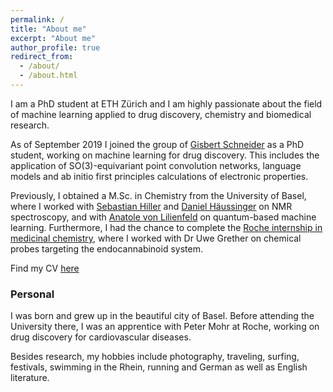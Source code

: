 ```yaml
---
permalink: /
title: "About me"
excerpt: "About me"
author_profile: true
redirect_from: 
  - /about/
  - /about.html
---
```


I am a PhD student at ETH Zürich and I am highly passionate about the field of machine learning applied to drug discovery, chemistry and biomedical research. 

As of September 2019 I joined the group of [Gisbert Schneider](https://cadd.ethz.ch/people/gisbert_Schneider.html) as a PhD student, working on machine learning for drug discovery. This includes the application of SO(3)-equivariant point convolution networks, language models and ab initio first principles calculations of electronic properties. 

Previously, I obtained a M.Sc. in Chemistry from the University of Basel, where I worked with [Sebastian Hiller](https://www.biozentrum.unibas.ch/research/researchgroups/overview/unit/hiller/research-group-prof-sebastian-hiller/) and [Daniel Häussinger](https://haeussinger.chemie.unibas.ch/en/home/) on NMR spectroscopy, and with [Anatole von Lilienfeld](https://www.chemie1.unibas.ch/~anatole/index.html) on quantum-based machine learning. Furthermore, I had the chance to complete the [Roche internship in medicinal chemistry](https://www.roche.com/careers/our-locations/europe/switzerland/ch-your-job/students_and_graduates/ch_internships/rich_program.htm), where I worked with Dr Uwe Grether on chemical probes targeting the endocannabinoid system. 

Find my CV [here](https://kennetyh.github.io/files/CV_Kenneth.pdf) 

### Personal

I was born and grew up in the beautiful city of Basel. Before attending the University there, I was an apprentice with Peter Mohr at Roche, working on drug discovery for cardiovascular diseases. 

Besides research, my hobbies include photography, traveling, surfing, festivals, swimming in the Rhein, running and German as well as English literature.